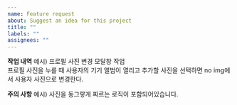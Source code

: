 ```yaml
---
name: Feature request
about: Suggest an idea for this project
title: ""
labels: ""
assignees: ""
---
```


**작업 내역**
예시) 프로필 사진 변경 모달창 작업  
프로필 사진을 누를 때 사용자의 기기 앨범이 열리고 추가할 사진을 선택하면 no img에서 사용자 사진으로 변경한다.

**주의 사항**
예시) 사진을 동그랗게 짜르는 로직이 포함되어있습니다.
